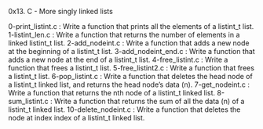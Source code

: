 0x13. C - More singly linked lists

0-print_listint.c : Write a function that prints all the elements of a listint_t list.
1-listint_len.c : Write a function that returns the number of elements in a linked listint_t list.
2-add_nodeint.c : Write a function that adds a new node at the beginning of a listint_t list.
3-add_nodeint_end.c : Write a function that adds a new node at the end of a listint_t list.
4-free_listint.c : Write a function that frees a listint_t list.
5-free_listint2.c : Write a function that frees a listint_t list.
6-pop_listint.c : Write a function that deletes the head node of a listint_t linked list, and returns the head node’s data (n).
7-get_nodeint.c : Write a function that returns the nth node of a listint_t linked list.
8-sum_listint.c : Write a function that returns the sum of all the data (n) of a listint_t linked list.
10-delete_nodeint.c : Write a function that deletes the node at index index of a listint_t linked list.
